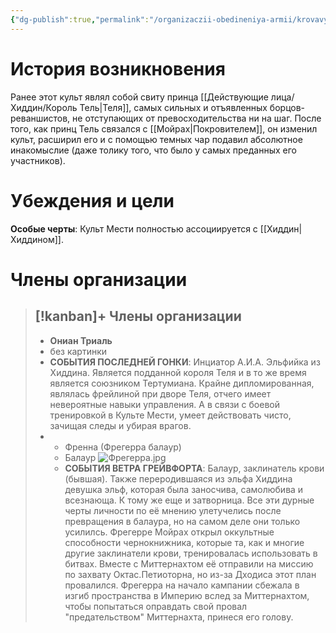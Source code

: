 ```yaml
---
{"dg-publish":true,"permalink":"/organizaczii-obedineniya-armii/krovavye-elfy-ili-kult-mesti/","dgPassFrontmatter":true}
---
```


# История возникновения

Ранее этот культ являл собой свиту принца [[Действующие лица/Хиддин/Король Тель\|Теля]], самых сильных и отъявленных борцов-реваншистов, не отступающих от превосходительства ни на шаг. После того, как принц Тель связался с [[Мойрах\|Покровителем]], он изменил культ, расширил его и с помощью темных чар подавил абсолютное инакомыслие (даже толику того, что было у самых преданных его участников).

# Убеждения и цели

**Особые черты**: Культ Мести полностью ассоциируется с [[Хиддин\|Хиддином]].

# Члены организации

> [!kanban]+ Члены организации
> - 
> 	- **Ониан Триаль**
> 	- без картинки
> 	- **СОБЫТИЯ ПОСЛЕДНЕЙ ГОНКИ**: Инциатор А.И.А. Эльфийка из Хиддина. Является подданной короля Теля и в то же время является союзником Тертумиана. Крайне дипломированная, являлась фрейлиной при дворе Теля, отчего имеет невероятные навыки управления. А в связи с боевой тренировкой в Культе Мести, умеет действовать чисто, зачищая следы и убирая врагов.
> -
> 	- Френна (Фрегерра балаур)
> 	- Балаур ![Фрегерра.jpg](/img/user/%D0%A4%D1%80%D0%B5%D0%B3%D0%B5%D1%80%D1%80%D0%B0.jpg)
> 	- **СОБЫТИЯ ВЕТРА ГРЕЙВФОРТА**: Балаур, заклинатель крови (бывшая). Также переродившаяся из эльфа Хиддина девушка эльф, которая была заносчива, самолюбива и всезнающа. К тому же еще и затворница. Все эти дурные черты личности по её мнению улетучелись после превращения в балаура, но на самом деле они только усилилсь. Фрегерре Мойрах открыл оккультные способности чернокнижника, которые та, как и многие другие заклинатели крови, тренировалась использовать в битвах. Вместе с Миттернахтом её отправили на миссию по захвату Октас.Петиоторна, но из-за Дходиса этот план провалился. Фрегерра на начало кампании сбежала в изгиб пространства в Империю вслед за Миттернахтом, чтобы попытаться оправдать свой провал "предательством" Миттернахта, принеся его голову.